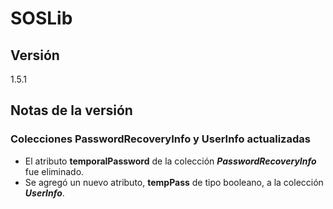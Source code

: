# SOSLib

## Versión

1.5.1

## Notas de la versión

### Colecciones PasswordRecoveryInfo y UserInfo actualizadas

- El atributo **temporalPassword** de la colección ***PasswordRecoveryInfo*** fue eliminado.  
- Se agregó un nuevo atributo, **tempPass** de tipo booleano, a la colección ***UserInfo***.
